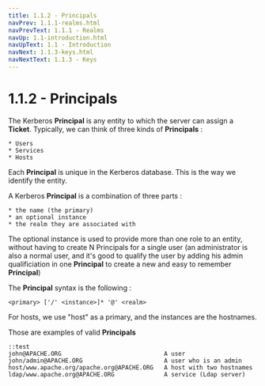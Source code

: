 ```yaml
---
title: 1.1.2 - Principals
navPrev: 1.1.1-realms.html
navPrevText: 1.1.1 - Realms
navUp: 1.1-introduction.html
navUpText: 1.1 - Introduction
navNext: 1.1.3-keys.html
navNextText: 1.1.3 - Keys
---
```


# 1.1.2 - Principals

The Kerberos **Principal** is any entity to which the server can assign a **Ticket**. Typically, we can think of three kinds of **Principals** :

    * Users
    * Services
    * Hosts

Each **Principal** is unique in the Kerberos database. This is the way we identify the entity.

A Kerberos **Principal** is a combination of three parts :
    
    * the name (the primary)
    * an optional instance
    * the realm they are associated with

The optional instance is used to provide more than one role to an entity, without having to create N Principals for a single user (an administrator is also a normal user, and it's good to qualify the user by adding his admin qualificiation in one **Principal** to create a new and easy to remember **Principal**)

The **Principal** syntax is the following :

    
    <primary> ['/' <instance>]* '@' <realm>

<DIV class="info" markdown="1">
For hosts, we use "host" as a primary, and the instances are the hostnames.
</DIV>

Those are examples of valid **Principals**

    ::test
    john@APACHE.ORG                             A user
    john/admin@APACHE.ORG                       A user who is an admin
    host/www.apache.org/apache.org@APACHE.ORG   A host with two hostnames
    ldap/www.apache.org@APACHE.ORG              A service (Ldap server)
